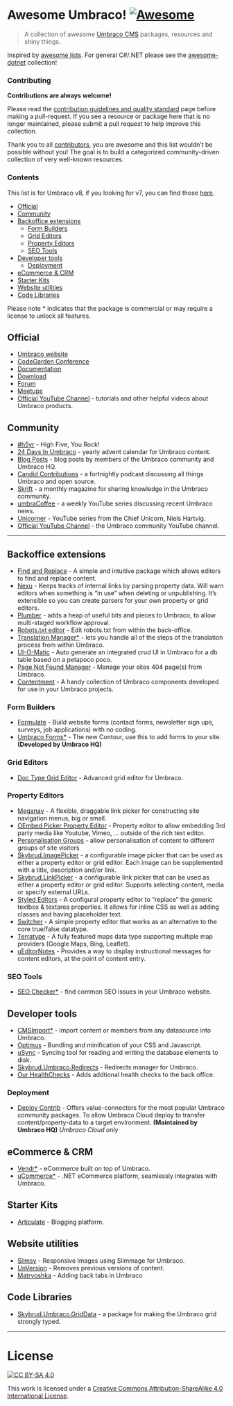 # Awesome Umbraco! [![Awesome](https://cdn.rawgit.com/sindresorhus/awesome/main/media/badge.svg)](https://github.com/sindresorhus/awesome)

> A collection of awesome [Umbraco CMS](https://github.com/umbraco/Umbraco-CMS/) packages, resources and shiny things.

Inspired by [awesome lists](https://github.com/sindresorhus/awesome). For general C\#/.NET please see the [awesome-dotnet](https://github.com/quozd/awesome-dotnet/) collection!

### Contributing

**Contributions are always welcome!**

Please read the [contribution guidelines and quality standard](https://github.com/umbraco-community/awesome-umbraco/blob/master/CONTRIBUTING.md) page before making a pull-request. If you see a resource or package here that is no longer maintained, please submit a pull request to help improve this collection.

Thank you to all [contributors](https://github.com/umbraco-community/awesome-umbraco/graphs/contributors), you are awesome and this list wouldn’t be possible without you! The goal is to build a categorized community-driven collection of very well-known resources.

### Contents

This list is for Umbraco v8, if you looking for v7, you can find those [here](UMBRACO-V7.md).

- [Official](#official)
- [Community](#community)
- [Backoffice extensions](#backoffice-extensions)
  - [Form Builders](#form-builders)
  - [Grid Editors](#grid-editors)
  - [Property Editors](#property-editors)
  - [SEO Tools](#seo-tools)
- [Developer tools](#developer-tools)
  - [Deployment](#deployment)
- [eCommerce & CRM](#ecommerce--crm)
- [Starter Kits](#starter-kits)
- [Website utilities](#website-utilities)
- [Code Libraries](#code-libraries)

Please note \* indicates that the package is commercial or may require a license to unlock all features.

## Official

- [Umbraco website](https://umbraco.com)
- [CodeGarden Conference](https://codegarden20.com/)
- [Documentation](https://our.umbraco.com/documentation/)
- [Download](https://our.umbraco.com/download/)
- [Forum](https://our.umbraco.com/forum/)
- [Meetups](https://www.meetup.com/pro/umbraco)
- [Official YouTube Channel](https://www.youtube.com/umbracohq) - tutorials and other helpful videos about Umbraco products.

## Community

- [\#h5yr](https://h5yr.com/) - High Five, You Rock!
- [24 Days In Umbraco](https://24days.in/umbraco-cms/) - yearly advent calendar for Umbraco content.
- [Blog Posts](https://our.umbraco.com/community/blog-posts/) - blog posts by members of the Umbraco community and Umbraco HQ.
- [Candid Contributions](https://candidcontributions.com/) - a fortnightly podcast discussing all things Umbraco and open source.
- [Skrift](https://skrift.io/) - a monthly magazine for sharing knowledge in the Umbraco community.
- [umbraCoffee](https://www.youtube.com/umbracoffee) - a weekly YouTube series discussing recent Umbraco news.
- [Unicorner](https://www.youtube.com/playlist?list=PLG_nqaT-rbpwZDRQmlfzslbJ-4UjgDcw0) - YouTube series from the Chief Unicorn, Niels Hartvig.
- [Official YouTube Channel](https://www.youtube.com/c/umbracocommunity/) - the Umbraco community YouTube channel.

---

## Backoffice extensions

- [Find and Replace](https://our.umbraco.org/projects/backoffice-extensions/find-and-replace/) - A simple and intuitive package which allows editors to find and replace content.
- [Nexu](https://our.umbraco.org/projects/backoffice-extensions/nexu) - Keeps tracks of internal links by parsing property data. Will warn editors when something is “in use” when deleting or unpublishing. It’s extensible so you can create parsers for your own property or grid editors.
- [Plumber](https://our.umbraco.com/packages/backoffice-extensions/plumber-workflow-for-umbraco/) - adds a heap of useful bits and pieces to Umbraco, to allow multi-staged workflow approval.
- [Robots.txt editor](https://our.umbraco.org/projects/developer-tools/robotstxt-editor) - Edit robots.txt from within the back-office.
- [Translation Manager\*](https://our.umbraco.com/packages/backoffice-extensions/translation-manager/) - lets you handle all of the steps of the translation process from within Umbraco.
- [UI-O-Matic](https://our.umbraco.org/projects/developer-tools/ui-o-matic/) - Auto generate an integrated crud UI in Umbraco for a db table based on a petapoco poco.
- [Page Not Found Manager](https://our.umbraco.com/packages/backoffice-extensions/umbraco-page-not-found-manager/) - Manage your sites 404 page(s) from Umbraco.
- [Contentment](https://our.umbraco.com/packages/backoffice-extensions/contentment/) - A handy collection of Umbraco components developed for use in your Umbraco projects.

### Form Builders

- [Formulate](https://our.umbraco.org/projects/backoffice-extensions/formulate/) - Build website forms (contact forms, newsletter sign ups, surveys, job applications) with no coding.
- [Umbraco Forms\*](https://umbraco.com/products/umbraco-forms/) - The new Contour, use this to add forms to your site. **(Developed by Umbraco HQ)**

### Grid Editors

- [Doc Type Grid Editor](https://our.umbraco.org/projects/backoffice-extensions/doc-type-grid-editor/) - Advanced grid editor for Umbraco.

### Property Editors

- [Meganav](https://our.umbraco.org/projects/website-utilities/meganav/) - A flexible, draggable link picker for constructing site navigation menus, big or small.
- [OEmbed Picker Property Editor](https://our.umbraco.org/projects/backoffice-extensions/oembed-picker-property-editor/) - Property editor to allow embedding 3rd party media like Youtube, Vimeo, … outside of the rich text editor.
- [Personalisation Groups](https://our.umbraco.com/packages/website-utilities/personalisation-groups/) - allow personalisation of content to different groups of site visitors
- [Skybrud.ImagePicker](https://our.umbraco.org/projects/backoffice-extensions/skybrudimagepicker/) - a configurable image picker that can be used as either a property editor or grid editor. Each image can be supplemented with a title, description and/or link.
- [Skybrud.LinkPicker](https://our.umbraco.org/projects/backoffice-extensions/skybrudlinkpicker/) - a configurable link picker that can be used as either a property editor or grid editor. Supports selecting content, media or specify external URLs.
- [Styled Editors](https://our.umbraco.com/packages/developer-tools/styled-editors-for-umbraco-8/) - A configural property editor to “replace” the generic textbox & textarea properties. It allows for inline CSS as well as adding classes and having placeholder text.
- [Switcher](https://our.umbraco.org/projects/backoffice-extensions/switcher/) - A simple property editor that works as an alternative to the core true/false datatype.
- [Terratype](https://our.umbraco.org/projects/backoffice-extensions/terratype/) - A fully featured maps data type supporting multiple map providers (Google Maps, Bing, Leaflet).
- [uEditorNotes](https://our.umbraco.org/projects/backoffice-extensions/ueditornotes/) - Provides a way to display instructional messages for content editors, at the point of content entry.

### SEO Tools

- [SEO Checker\*](https://soetemansoftware.nl/seo-checker) - find common SEO issues in your Umbraco website.

## Developer tools

- [CMSImport\*](https://soetemansoftware.nl/cmsimport) - import content or members from any datasource into Umbraco.
- [Optimus](https://our.umbraco.org/projects/developer-tools/optimus) - Bundling and minification of your CSS and Javascript.
- [uSync](https://our.umbraco.org/projects/developer-tools/usync/) - Syncing tool for reading and writing the database elements to disk.
- [Skybrud.Umbraco.Redirects](https://our.umbraco.com/packages/website-utilities/skybrud-redirects/) - Redirects manager for Umbraco.
- [Our HealthChecks](https://our.umbraco.com/packages/backoffice-extensions/ourumbracohealthchecks/) - Adds addtional health checks to the back office.

### Deployment

- [Deploy Contrib](https://github.com/umbraco/Umbraco.Deploy.Contrib) - Offers value-connectors for the most popular Umbraco community packages. To allow Umbraco Cloud deploy to transfer content/property-data to a target environment. **(Maintained by Umbraco HQ)** _Umbraco Cloud only_

## eCommerce & CRM

- [Vendr\*](https://vendr.net/) - eCommerce built on top of Umbraco.
- [uCommerce\*](https://ucommerce.net/) - .NET eCommerce platform, seamlessly integrates with Umbraco.

## Starter Kits

- [Articulate](https://our.umbraco.org/projects/starter-kits/articulate) - Blogging platform.

## Website utilities

- [Slimsy](https://our.umbraco.org/projects/website-utilities/slimsy) - Responsive Images using Slimmage for Umbraco.
- [UnVersion](https://our.umbraco.org/projects/website-utilities/unversion/) - Removes previous versions of content.
- [Matryoshka](https://our.umbraco.com/packages/backoffice-extensions/matryoshka-tabs-for-umbraco-8/) - Adding back tabs in Umbraco

## Code Libraries

- [Skybrud.Umbraco.GridData](https://our.umbraco.org/projects/developer-tools/skybrudumbracogriddata/) - a package for making the Umbraco grid strongly typed.

---

# License

[![CC BY-SA 4.0](https://i.creativecommons.org/l/by-sa/4.0/88x31.png)](http://creativecommons.org/licenses/by-sa/4.0/)

This work is licensed under a [Creative Commons Attribution-ShareAlike 4.0 International License](http://creativecommons.org/licenses/by-sa/4.0/).
